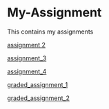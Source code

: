# My-Assignment
This contains my assignments

[assignment 2](https://github.com/WilliamYap711/My-Assignment/blob/master/assignment2%20(for%20upload).ipynb)

[assignment_3](https://github.com/WilliamYap711/My-Assignment/blob/master/assignment3-checkpoint.ipynb)

[assignment_4](https://github.com/WilliamYap711/My-Assignment/blob/master/assignment4%20(1).ipynb)

[graded_assignment_1](https://github.com/WilliamYap711/My-Assignment/blob/master/Graded_assignment1%20(1).ipynb)

[graded_assignment_2](https://github.com/WilliamYap711/My-Assignment/blob/master/Graded_assignment_2%20(1).ipynb)
